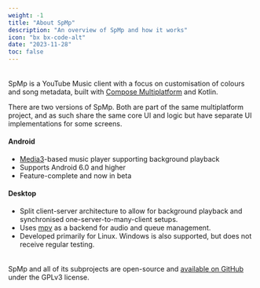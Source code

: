 ```yaml
---
weight: -1
title: "About SpMp"
description: "An overview of SpMp and how it works"
icon: "bx bx-code-alt"
date: "2023-11-28"
toc: false
---
```


######

SpMp is a YouTube Music client with a focus on customisation of colours and song metadata, built with [Compose Multiplatform](https://github.com/jetbrains/compose-multiplatform) and Kotlin.

There are two versions of SpMp. Both are part of the same multiplatform project, and as such share the same core UI and logic but have separate UI implementations for some screens.

#### Android

- [Media3](https://github.com/androidx/media)-based music player supporting background playback
- Supports Android 6.0 and higher
- Feature-complete and now in beta

#### Desktop

- Split client-server architecture to allow for background playback and synchronised one-server-to-many-client setups.
- Uses [mpv](https://github.com/mpv-player/mpv) as a backend for audio and queue management.
- Developed primarily for Linux. Windows is also supported, but does not receive regular testing.

######

SpMp and all of its subprojects are open-source and [available on GitHub](https://github.com/toasterofbread/spmp) under the GPLv3 license.
